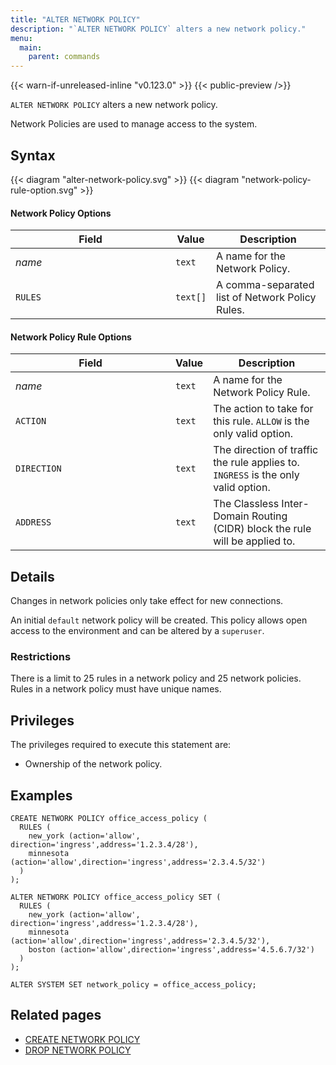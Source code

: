 ```yaml
---
title: "ALTER NETWORK POLICY"
description: "`ALTER NETWORK POLICY` alters a new network policy."
menu:
  main:
    parent: commands
---
```


{{< warn-if-unreleased-inline "v0.123.0" >}}
{{< public-preview />}}

`ALTER NETWORK POLICY` alters a new network policy.

Network Policies are used to manage access to the system.

## Syntax

{{< diagram "alter-network-policy.svg" >}}
{{< diagram "network-policy-rule-option.svg" >}}

#### Network Policy Options 

| <div style="min-width:240px">Field</div>  | Value            | Description
|-------------------------------------------|------------------|------------------------------------------------
| _name_                                    | `text`           | A name for the Network Policy.
| `RULES`                                   | `text[]`         | A comma-separated list of Network Policy Rules.

#### Network Policy Rule Options 

| <div style="min-width:240px">Field</div>  | Value            | Description
|-------------------------------------------|------------------|------------------------------------------------
| _name_                                    | `text`           | A name for the Network Policy Rule.
| `ACTION`                                  | `text`           | The action to take for this rule. `ALLOW` is the only valid option.
| `DIRECTION`                               | `text`           | The direction of traffic the rule applies to. `INGRESS` is the only valid option.
| `ADDRESS`                                 | `text`           | The Classless Inter-Domain Routing (CIDR) block the rule will be applied to.



## Details
Changes in network policies only take effect for new connections.

An initial `default` network policy will be created. This policy allows open access to the environment and can be altered by a `superuser`.


### Restrictions
There is a limit to 25 rules in a network policy and 25 network policies.
Rules in a network policy must have unique names.

## Privileges

The privileges required to execute this statement are:

- Ownership of the network policy.

## Examples

```mzsql
CREATE NETWORK POLICY office_access_policy ( 
  RULES ( 
    new_york (action='allow', direction='ingress',address='1.2.3.4/28'),
    minnesota (action='allow',direction='ingress',address='2.3.4.5/32')
  )
);
```

```mzsql
ALTER NETWORK POLICY office_access_policy SET ( 
  RULES ( 
    new_york (action='allow', direction='ingress',address='1.2.3.4/28'),
    minnesota (action='allow',direction='ingress',address='2.3.4.5/32'),
    boston (action='allow',direction='ingress',address='4.5.6.7/32')
  )
);
```

```mzsql
ALTER SYSTEM SET network_policy = office_access_policy;
```

## Related pages
- [CREATE NETWORK POLICY](../create-network-policy)
- [DROP NETWORK POLICY](../drop-network-policy)

